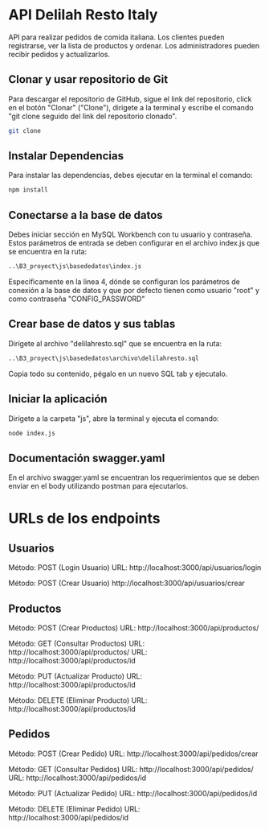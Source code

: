 # API Delilah Resto Italy

API para realizar pedidos de comida italiana. Los clientes pueden registrarse, ver la lista de productos y ordenar. Los administradores pueden recibir pedidos y actualizarlos.

## Clonar y usar repositorio de Git

Para descargar el repositorio de GitHub, sigue el link del repositorio, click en el botón "Clonar" ("Clone"), dirigete a la terminal y escribe el comando "git clone seguido del link del repositorio clonado".

```bash
git clone
```

## Instalar Dependencias

Para instalar las dependencias, debes ejecutar en la terminal el comando:

```bash
npm install
```

## Conectarse a la base de datos

Debes iniciar sección en MySQL Workbench con tu usuario y contraseña. Estos parámetros de entrada se deben configurar en el archivo index.js que se encuentra en la ruta:

```bash
..\B3_proyect\js\basededatos\index.js
```
Especificamente en la linea 4, dónde se configuran los parámetros de conexión a la base de datos y que por defecto tienen como usuario "root" y como contraseña "CONFIG_PASSWORD"


## Crear base de datos y sus tablas

Dirígete al archivo "delilahresto.sql" que se encuentra en la ruta:

```bash
..\B3_proyect\js\basededatos\archivo\delilahresto.sql
```
Copia todo su contenido, pégalo en un nuevo SQL tab y ejecutalo.

## Iniciar la aplicación

Dirígete a la carpeta "js", abre la terminal y ejecuta el comando:

```bash
node index.js
```

## Documentación swagger.yaml

En el archivo swagger.yaml se encuentran los requerimientos que se deben enviar en el body utilizando postman para ejecutarlos.

# URLs de los endpoints

## Usuarios

Método: POST (Login Usuario)
URL: http://localhost:3000/api/usuarios/login

Método: POST (Crear Usuario)
http://localhost:3000/api/usuarios/crear

## Productos

Método: POST (Crear Productos)
URL: http://localhost:3000/api/productos/

Método: GET (Consultar Productos)
URL: http://localhost:3000/api/productos/
URL: http://localhost:3000/api/productos/id

Método: PUT (Actualizar Producto)
URL: http://localhost:3000/api/productos/id

Método: DELETE (Eliminar Producto)
URL: http://localhost:3000/api/productos/id

## Pedidos

Método: POST (Crear Pedido)
URL: http://localhost:3000/api/pedidos/crear

Método: GET (Consultar Pedidos)
URL: http://localhost:3000/api/pedidos/
URL: http://localhost:3000/api/pedidos/id

Método: PUT (Actualizar Pedido)
URL: http://localhost:3000/api/pedidos/id

Método: DELETE (Eliminar Pedido)
URL: http://localhost:3000/api/pedidos/id

